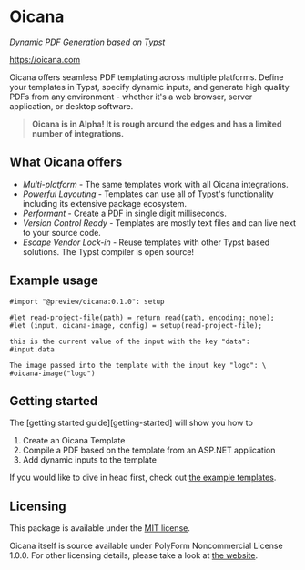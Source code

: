 # Oicana
*Dynamic PDF Generation based on Typst*

https://oicana.com

Oicana offers seamless PDF templating across multiple platforms. Define your templates in Typst, specify dynamic inputs, and generate high quality PDFs from any environment - whether it's a web browser, server application, or desktop software.

> **Oicana is in Alpha! It is rough around the edges and has a limited number of integrations.**

## What Oicana offers

- *Multi-platform* - The same templates work with all Oicana integrations.
- *Powerful Layouting* - Templates can use all of Typst's functionality including its extensive package ecosystem.
- *Performant* - Create a PDF in single digit milliseconds.
- *Version Control Ready* - Templates are mostly text files and can live next to your source code.
- *Escape Vendor Lock-in* - Reuse templates with other Typst based solutions. The Typst compiler is open source!

## Example usage

```typst
#import "@preview/oicana:0.1.0": setup

#let read-project-file(path) = return read(path, encoding: none);
#let (input, oicana-image, config) = setup(read-project-file);

this is the current value of the input with the key "data":
#input.data

The image passed into the template with the input key "logo": \
#oicana-image("logo")
```

## Getting started

The [getting started guide][getting-started] will show you how to
1. Create an Oicana Template
2. Compile a PDF based on the template from an ASP.NET application
3. Add dynamic inputs to the template

If you would like to dive in head first, check out [the example templates][example-templates].

## Licensing

This package is available under the [MIT license](./LICENSE.md).

Oicana itself is source available under PolyForm Noncommercial License 1.0.0. For other licensing details, please take a look at [the website][Oicana]. 


[Oicana]: "https://oicana.com"
[Typst web app]: "https://typst.app"
[tytanic]: https://github.com/typst-community/tytanic
[typstyle]: https://github.com/Enter-tainer/typstyle
[typship]: https://github.com/sjfhsjfh/typship
[example-templates]: https://github.com/oicana/oicana-example-templates
